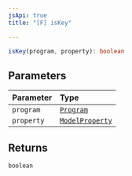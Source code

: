 ```yaml
---
jsApi: true
title: "[F] isKey"

---
```

```ts
isKey(program, property): boolean
```

## Parameters

| Parameter | Type |
| :------ | :------ |
| `program` | [`Program`](Interface.Program.md) |
| `property` | [`ModelProperty`](Interface.ModelProperty.md) |

## Returns

`boolean`
